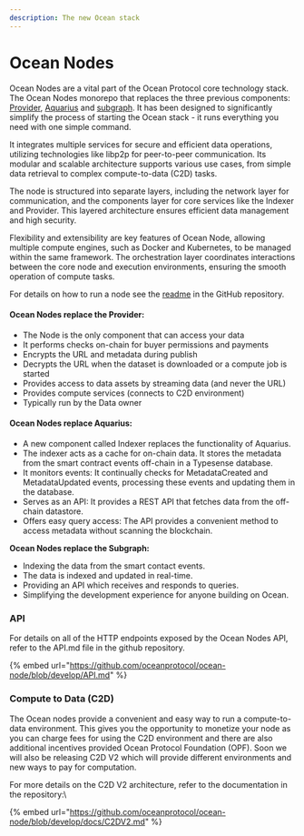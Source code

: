 ```yaml
---
description: The new Ocean stack
---
```


# Ocean Nodes

Ocean Nodes are a vital part of the Ocean Protocol core technology stack. The Ocean Nodes monorepo that replaces the three previous components: [Provider](../old-infrastructure/provider/), [Aquarius](../old-infrastructure/aquarius/) and [subgraph](../old-infrastructure/subgraph/). It has been designed to significantly simplify the process of starting the Ocean stack - it runs everything you need with one simple command.

It integrates multiple services for secure and efficient data operations, utilizing technologies like libp2p for peer-to-peer communication. Its modular and scalable architecture supports various use cases, from simple data retrieval to complex compute-to-data (C2D) tasks.

The node is structured into separate layers, including the network layer for communication, and the components layer for core services like the Indexer and Provider. This layered architecture ensures efficient data management and high security.

Flexibility and extensibility are key features of Ocean Node, allowing multiple compute engines, such as Docker and Kubernetes, to be managed within the same framework. The orchestration layer coordinates interactions between the core node and execution environments, ensuring the smooth operation of compute tasks.

For details on how to run a node see the [readme](https://github.com/oceanprotocol/ocean-node/) in the GitHub repository.

#### Ocean Nodes replace the Provider: <a href="#what-does-the-provider-do" id="what-does-the-provider-do"></a>

* The Node is the only component that can access your data
* It performs checks on-chain for buyer permissions and payments
* Encrypts the URL and metadata during publish
* Decrypts the URL when the dataset is downloaded or a compute job is started
* Provides access to data assets by streaming data (and never the URL)
* Provides compute services (connects to C2D environment)
* Typically run by the Data owner

#### Ocean Nodes replace Aquarius: <a href="#what-does-aquarius-do" id="what-does-aquarius-do"></a>

* A new component called Indexer replaces the functionality of Aquarius.
* The indexer acts as a cache for on-chain data. It stores the metadata from the smart contract events off-chain in a Typesense database.
* It monitors events: It continually checks for MetadataCreated and MetadataUpdated events, processing these events and updating them in the database.
* Serves as an API: It provides a REST API that fetches data from the off-chain datastore.
* Offers easy query access: The API provides a convenient method to access metadata without scanning the blockchain.

**Ocean Nodes replace the Subgraph:**

* Indexing the data from the smart contact events.
* The data is indexed and updated in real-time.
* Providing an API which receives and responds to queries.
* Simplifying the development experience for anyone building on Ocean.

### API

For details on all of the HTTP endpoints exposed by the Ocean Nodes API, refer to the API.md file in the github repository.

{% embed url="https://github.com/oceanprotocol/ocean-node/blob/develop/API.md" %}

### Compute to Data (C2D)

The Ocean nodes provide a convenient and easy way to run a compute-to-data environment. This gives you the opportunity to monetize your node as you can charge fees for using the C2D environment and there are also additional incentives provided Ocean Protocol Foundation (OPF). Soon we will also be releasing C2D V2 which will provide different environments and new ways to pay for computation.

For more details on the C2D V2 architecture, refer to the documentation in the repository:\


{% embed url="https://github.com/oceanprotocol/ocean-node/blob/develop/docs/C2DV2.md" %}
